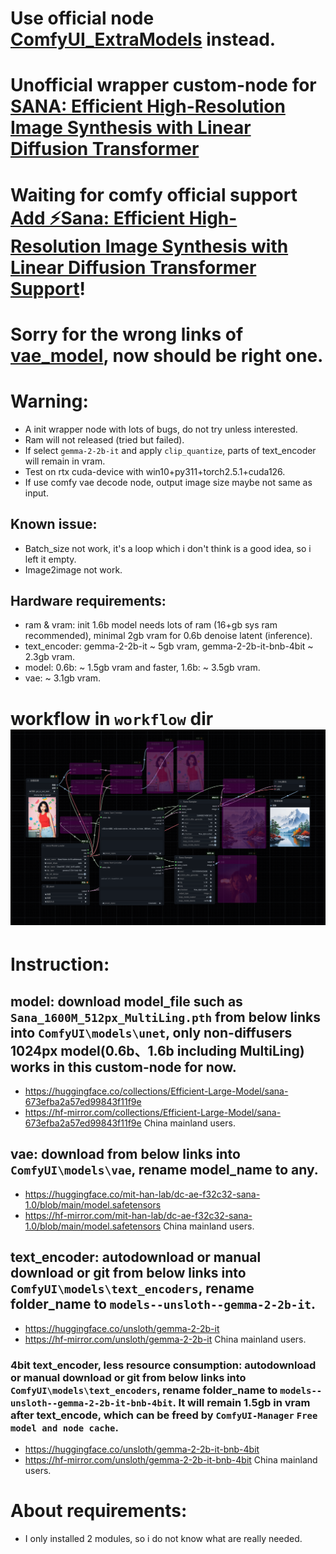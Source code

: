 # Use official node [ComfyUI_ExtraModels](https://github.com/city96/ComfyUI_ExtraModels) instead.
# Unofficial wrapper custom-node for [SANA: Efficient High-Resolution Image Synthesis with Linear Diffusion Transformer](https://github.com/NVlabs/Sana)
# Waiting for comfy official support [Add ⚡️Sana: Efficient High-Resolution Image Synthesis with Linear Diffusion Transformer Support](https://github.com/comfyanonymous/ComfyUI/issues/5785)!
# Sorry for the wrong links of [vae_model](https://github.com/zmwv823/ComfyUI-Sana/issues/3), now should be right one.
# Warning: 
- A init wrapper node with lots of bugs, do not try unless interested.
- Ram will not released (tried but failed).
- If select `gemma-2-2b-it` and apply `clip_quantize`, parts of text_encoder will remain in vram.
- Test on rtx cuda-device with win10+py311+torch2.5.1+cuda126.
- If use comfy vae decode node, output image size maybe not same as input.
## Known issue:
- Batch_size not work, it's a loop which i don't think is a good idea, so i left it empty.
- Image2image not work.
## Hardware requirements:
- ram & vram: init 1.6b model needs lots of ram (16+gb sys ram recommended), minimal 2gb vram for 0.6b denoise latent (inference).
- text_encoder: gemma-2-2b-it ~ 5gb vram, gemma-2-2b-it-bnb-4bit ~ 2.3gb vram.
- model: 0.6b: ~ 1.5gb vram and faster, 1.6b: ~ 3.5gb vram.
- vae: ~ 3.1gb vram.
# workflow in `workflow` dir ![](./workflow/Img_Gen-Sana-wf.png)

# Instruction:
## model: download model_file such as `Sana_1600M_512px_MultiLing.pth` from below links into `ComfyUI\models\unet`, only non-diffusers 1024px model(0.6b、1.6b including MultiLing) works in this custom-node for now.
- https://huggingface.co/collections/Efficient-Large-Model/sana-673efba2a57ed99843f11f9e
- https://hf-mirror.com/collections/Efficient-Large-Model/sana-673efba2a57ed99843f11f9e China mainland users.
## vae: download from below links into `ComfyUI\models\vae`, rename model_name to any.
- https://huggingface.co/mit-han-lab/dc-ae-f32c32-sana-1.0/blob/main/model.safetensors
- https://hf-mirror.com/mit-han-lab/dc-ae-f32c32-sana-1.0/blob/main/model.safetensors China mainland users.
## text_encoder: autodownload or manual download or git from below links into `ComfyUI\models\text_encoders`, rename folder_name to `models--unsloth--gemma-2-2b-it`.
- https://huggingface.co/unsloth/gemma-2-2b-it
- https://hf-mirror.com/unsloth/gemma-2-2b-it China mainland users.
### 4bit text_encoder, less resource consumption: autodownload or manual download or git from below links into `ComfyUI\models\text_encoders`, rename folder_name to `models--unsloth--gemma-2-2b-it-bnb-4bit`. It will remain 1.5gb in vram after text_encode, which can be freed by `ComfyUI-Manager` `Free model and node cache`.
- https://huggingface.co/unsloth/gemma-2-2b-it-bnb-4bit
- https://hf-mirror.com/unsloth/gemma-2-2b-it-bnb-4bit China mainland users.
# About requirements:
- I only installed 2 modules, so i do not know what are really needed.